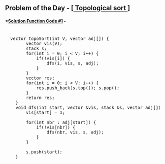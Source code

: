 ## Problem of the Day - [<a href="https://practice.geeksforgeeks.org/problems/topological-sort/1"> Topological sort </a>]


#### ⭐<ins>Solution Function Code #1</ins> -
<pre>

  vector<int> topoSort(int V, vector<int> adj[]) {
	    vector<bool> vis(V);
        stack<int> s;
        for(int i = 0; i < V; i++) {
            if(!vis[i]) {
                dfs(i, vis, s, adj);
            }
        }
        vector<int> res;
        for(int i = 0; i < V; i++) {
            res.push_back(s.top()); s.pop();
        }
        return res;
	}
	void dfs(int start, vector<bool> &vis, stack<int> &s, vector<int> adj[]) {
        vis[start] = 1;
        
        for(int nbr : adj[start]) {
            if(!vis[nbr]) {
                dfs(nbr, vis, s, adj);
            }
        }
        
        s.push(start);
    }
</pre>

